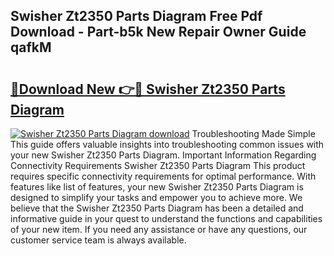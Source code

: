 ## Swisher Zt2350 Parts Diagram Free Pdf Download - Part-b5k New Repair Owner Guide qafkM

# <h2><a href="http://dfjejrg.blite.top/?on=Swisher+Zt2350+Parts+Diagram">🔗Download New 👉🔴 Swisher Zt2350 Parts Diagram</a></h2>

[![Swisher Zt2350 Parts Diagram download](https://i.imgur.com/lujVjoI.png)](http://dfjejrg.blite.top/?on=Swisher+Zt2350+Parts+Diagram)
Troubleshooting Made Simple This guide offers valuable insights into troubleshooting common issues with your new Swisher Zt2350 Parts Diagram. Important Information Regarding Connectivity Requirements Swisher Zt2350 Parts Diagram This product requires specific connectivity requirements for optimal performance. With features like list of features, your new Swisher Zt2350 Parts Diagram is designed to simplify your tasks and empower you to achieve more. We believe that the Swisher Zt2350 Parts Diagram has been a detailed and informative guide in your quest to understand the functions and capabilities of your new item. If you need any assistance or have any questions, our customer service team is always available.
